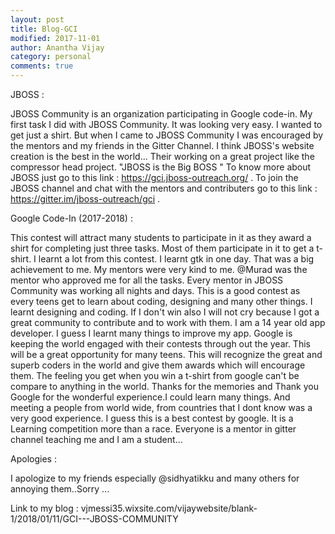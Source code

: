 ```yaml
---
layout: post
title: Blog-GCI
modified: 2017-11-01
author: Anantha Vijay
category: personal
comments: true
---
```

 JBOSS :

JBOSS Community is an organization participating in Google code-in. My first task I did with JBOSS Community. It was looking very easy. I wanted to get just a shirt. But when I came to JBOSS Community I was encouraged by the mentors and my friends in the Gitter Channel. I think JBOSS's website creation is the best in the world... Their working on a great project like the compressor head project.
"JBOSS is the Big BOSS "
To know more about JBOSS just go to this link : https://gci.jboss-outreach.org/ .
To join the JBOSS channel and chat with the mentors and contributers go to this link : https://gitter.im/jboss-outreach/gci .

Google Code-In (2017-2018) :
 
This contest will attract many students to participate in it as they award a shirt for completing just three tasks. Most of them participate in it to get a t-shirt. I learnt a lot from this contest. I learnt gtk in one day. That was a big achievement to me. My mentors were very kind to me. @Murad was the mentor who approved me for all the tasks. Every mentor in JBOSS Community was working all nights and days. This is a good contest as every teens get to learn about coding, designing and many other things. I learnt designing and coding. If I don't win also I will not cry because I got a great community to contribute and to work with them. I am a 14 year old app developer. I guess I learnt many things to improve my app. Google is keeping the world engaged with their contests through out the year. This will be a great opportunity for many teens. This will recognize the great and superb coders in the world and give them awards which will encourage them. The feeling you get when you win a t-shirt from google can't be compare to anything in the world. Thanks for the memories and Thank you Google for the wonderful experience.I could learn many things. And meeting a people from world wide, from countries that I dont know was a very good experience. I guess this is a best contest by google. It is a Learning competition more than a race. Everyone is a mentor in gitter channel teaching me and I am a student...

Apologies :
 
I apologize to my friends especially @sidhyatikku and many others  for annoying them..Sorry ...

Link to my blog : vjmessi35.wixsite.com/vijaywebsite/blank-1/2018/01/11/GCI---JBOSS-COMMUNITY
